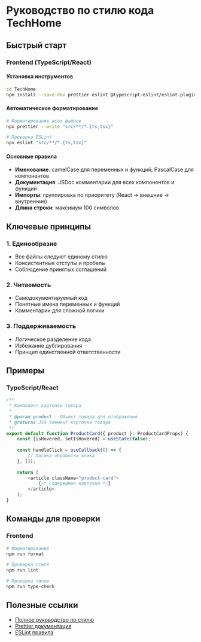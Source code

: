 # Руководство по стилю кода TechHome

## Быстрый старт

### Frontend (TypeScript/React)

#### Установка инструментов
```bash
cd TechHome
npm install --save-dev prettier eslint @typescript-eslint/eslint-plugin @typescript-eslint/parser eslint-plugin-react eslint-plugin-react-hooks eslint-plugin-jsx-a11y
```

#### Автоматическое форматирование
```bash
# Форматирование всех файлов
npx prettier --write "src/**/*.{ts,tsx}"

# Проверка ESLint
npx eslint "src/**/*.{ts,tsx}"
```

#### Основные правила
- **Именование**: camelCase для переменных и функций, PascalCase для компонентов
- **Документация**: JSDoc комментарии для всех компонентов и функций
- **Импорты**: группировка по приоритету (React → внешние → внутренние)
- **Длина строки**: максимум 100 символов

## Ключевые принципы

### 1. Единообразие
- Все файлы следуют единому стилю
- Консистентные отступы и пробелы
- Соблюдение принятых соглашений

### 2. Читаемость
- Самодокументируемый код
- Понятные имена переменных и функций
- Комментарии для сложной логики

### 3. Поддерживаемость
- Логическое разделение кода
- Избежание дублирования
- Принцип единственной ответственности

## Примеры

### TypeScript/React
```typescript
/**
 * Компонент карточки товара
 * 
 * @param product - Объект товара для отображения
 * @returns JSX элемент карточки товара
 */
export default function ProductCard({ product }: ProductCardProps) {
    const [isHovered, setIsHovered] = useState(false);
    
    const handleClick = useCallback(() => {
        // Логика обработки клика
    }, []);
    
    return (
        <article className="product-card">
            {/* Содержимое карточки */}
        </article>
    );
}
```

## Команды для проверки

### Frontend
```bash
# Форматирование
npm run format

# Проверка стиля
npm run lint

# Проверка типов
npm run type-check
```

## Полезные ссылки

- [Полное руководство по стилю](./CODE_STYLE_GUIDE.md)
- [Prettier документация](https://prettier.io/docs/en/)
- [ESLint правила](https://eslint.org/docs/rules/)
